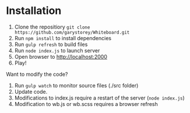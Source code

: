 
# Installation

1. Clone the repositiory `git clone https://github.com/garystorey/Whiteboard.git`
2. Run `npm install` to install dependencies
3. Run `gulp refresh` to build files
4. Run `node index.js` to launch server
5. Open browser to  [http://localhost:2000](http://localhost:2000)
6. Play!

Want to modify the code?

1. Run `gulp watch` to monitor source files (./src folder)
2. Update code.
3. Modifications to index.js  require a restart of the server (`node index.js`)
4. Modification to wb.js or wb.scss   requires a browser refresh


